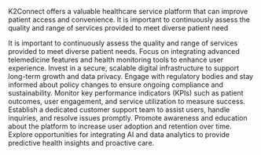 K2Connect offers a valuable healthcare service platform that can improve patient access and convenience.
It is important to continuously assess the quality and range of services provided to meet diverse patient need


It is important to continuously assess the quality and range of services provided to meet diverse patient needs.
Focus on integrating advanced telemedicine features and health monitoring tools to enhance user experience.
Invest in a secure, scalable digital infrastructure to support long-term growth and data privacy.
Engage with regulatory bodies and stay informed about policy changes to ensure ongoing compliance and sustainability.
Monitor key performance indicators (KPIs) such as patient outcomes, user engagement, and service utilization to measure success.
Establish a dedicated customer support team to assist users, handle inquiries, and resolve issues promptly.
Promote awareness and education about the platform to increase user adoption and retention over time.
Explore opportunities for integrating AI and data analytics to provide predictive health insights and proactive care.
